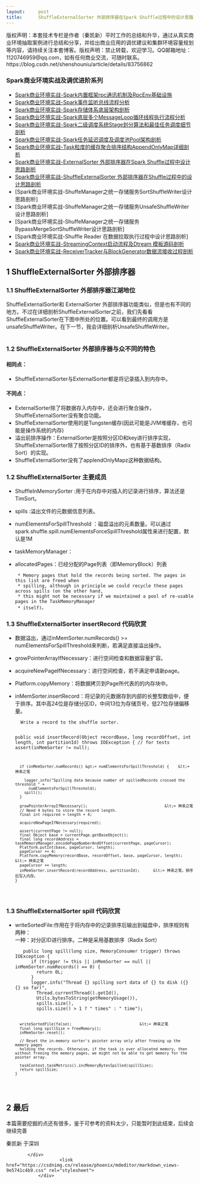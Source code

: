 ```yaml
---
layout:     post
title:      ShuffleExternalSorter 外部排序器在Spark Shuffle过程中的设计思路剖析-Spark商业环境实战
---
```

<div id="article_content" class="article_content clearfix csdn-tracking-statistics" data-pid="blog" data-mod="popu_307" data-dsm="post">
								<div class="article-copyright">
					版权声明：本套技术专栏是作者（秦凯新）平时工作的总结和升华，通过从真实商业环境抽取案例进行总结和分享，并给出商业应用的调优建议和集群环境容量规划等内容，请持续关注本套博客。版权声明：禁止转载，欢迎学习。QQ邮箱地址：1120746959@qq.com，如有任何商业交流，可随时联系。					https://blog.csdn.net/shenshouniu/article/details/83756862				</div>
								            <div id="content_views" class="markdown_views prism-atom-one-dark">
							<!-- flowchart 箭头图标 勿删 -->
							<svg xmlns="http://www.w3.org/2000/svg" style="display: none;"><path stroke-linecap="round" d="M5,0 0,2.5 5,5z" id="raphael-marker-block" style="-webkit-tap-highlight-color: rgba(0, 0, 0, 0);"></path></svg>
							<h3><a id="Spark_0"></a>Spark商业环境实战及调优进阶系列</h3>
<ul>
<li><a href="https://juejin.im/post/5bd55b4de51d4579470247eb" rel="nofollow">Spark商业环境实战-Spark内置框架rpc通讯机制及RpcEnv基础设施 </a></li>
<li><a href="https://juejin.im/post/5bd583f0e51d452c296ef5dd" rel="nofollow">Spark商业环境实战-Spark事件监听总线流程分析</a></li>
<li><a href="https://juejin.im/post/5bd854955188255ca65da7ed" rel="nofollow">Spark商业环境实战-Spark存储体系底层架构剖析</a></li>
<li><a href="https://juejin.im/post/5bd8553af265da0adb311f58" rel="nofollow">Spark商业环境实战-Spark底层多个MessageLoop循环线程执行流程分析</a></li>
<li><a href="https://juejin.im/post/5bd88932f265da0ae5056199" rel="nofollow">Spark商业环境实战-Spark二级调度系统Stage划分算法和最佳任务调度细节剖析</a></li>
<li><a href="https://juejin.im/post/5bdc2676f265da611b57cd20" rel="nofollow">Spark商业环境实战-Spark任务延迟调度及调度池Pool架构剖析</a></li>
<li><a href="https://juejin.im/post/5bdd0a87f265da612859937d" rel="nofollow">Spark商业环境实战-Task粒度的缓存聚合排序结构AppendOnlyMap详细剖析</a></li>
<li><a href="https://juejin.im/post/5bdd3ac86fb9a049d7471f52" rel="nofollow">Spark商业环境实战-ExternalSorter 外部排序器在Spark Shuffle过程中设计思路剖析</a></li>
<li><a href="https://juejin.im/post/5be02cbfe51d4505551f961e" rel="nofollow">Spark商业环境实战-ShuffleExternalSorter 外部排序器在Shuffle过程中的设计思路剖析</a></li>
<li>[Spark商业环境实战-ShuffeManager之统一存储服务SortShuffleWriter设计思路剖析]</li>
<li>[Spark商业环境实战-ShuffeManager之统一存储服务UnsafeShuffleWriter设计思路剖析]</li>
<li>[Spark商业环境实战-ShuffeManager之统一存储服务BypassMergeSortShuffleWriter设计思路剖析]</li>
<li>[Spark商业环境实战-Shuffle Reader 在数据拉取执行过程中设计思路剖析]</li>
<li><a href="https://juejin.im/post/5bdb091ff265da392b2c51bf" rel="nofollow">Spark商业环境实战-StreamingContext启动流程及Dtream 模板源码剖析</a></li>
<li><a href="https://juejin.im/post/5bdb0e76e51d456c6f1cc45f" rel="nofollow">Spark商业环境实战-ReceiverTracker与BlockGenerator数据流接收过程剖析</a></li>
</ul>
<h2><a id="1_ShuffleExternalSorter__17"></a>1 ShuffleExternalSorter 外部排序器</h2>
<h3><a id="11_ShuffleExternalSorter__18"></a>1.1 ShuffleExternalSorter 外部排序器江湖地位</h3>
<p>ShuffleExternalSorter和 ExternalSorter 外部排序器功能类似，但是也有不同的地方。不过在详细剖析ShuffleExternalSorter之前，我们先看看ShuffleExternalSorter在下图中所处的位置。可以看到最终的调用方是unsafeShuffleWriter。在下一节，我会详细剖析UnsafeShuffleWriter。</p>
<p><img src="https://user-gold-cdn.xitu.io/2018/11/5/166e3d4c71910481?w=1121&amp;h=563&amp;f=png&amp;s=126646" alt=""></p>
<h3><a id="12_ShuffleExternalSorter__24"></a>1.2 ShuffleExternalSorter 外部排序器与众不同的特色</h3>
<h4><a id="_26"></a>相同点：</h4>
<ul>
<li>ShuffleExternalSorter与ExternalSorter都是将记录插入到内存中。</li>
</ul>
<h4><a id="_28"></a>不同点：</h4>
<ul>
<li>ExternalSorter除了将数据存入内存中，还会进行聚合操作，ShuffleExternalSorter没有聚合功能。</li>
<li>ShuffleExternalSorter使用的是Tungsten缓存(因此可能是JVM堆缓存，也可能是操作系统的内存)</li>
<li>溢出前排序操作：ExternalSorter是按照分区ID和key进行排序实现，ShuffleExternalSorter除了按照分区ID的排序外，也有基于基数排序（Radix Sort）的实现。</li>
<li>ShuffleExternalSorter没有了applendOnlyMapz这种数据结构。</li>
</ul>
<h3><a id="12_ShuffleExternalSorter__34"></a>1.2 ShuffleExternalSorter 主要成员</h3>
<ul>
<li>
<p>ShuffleInMemorySorter :用于在内存中对插入的记录进行排序，算法还是TimSort。</p>
</li>
<li>
<p>spills :溢出文件的元数据信息列表。</p>
</li>
<li>
<p>numElementsForSpillThreshold ：磁盘溢出的元素数量。可以通过spark.shuffle.spill.numElementsForceSpillThreshold属性来进行配置，默认是1M</p>
</li>
<li>
<p>taskMemoryManager：</p>
</li>
<li>
<p>allocatedPages：已经分配的Page列表（即MemoryBlock）列表</p>
<pre><code> * Memory pages that hold the records being sorted. The pages in this list are freed when
 * spilling, although in principle we could recycle these pages across spills (on the other hand,
 * this might not be necessary if we maintained a pool of re-usable pages in the TaskMemoryManager
 * itself)。
</code></pre>
</li>
</ul>
<h3><a id="13_ShuffleExternalSorter_insertRecord__45"></a>1.3 ShuffleExternalSorter insertRecord 代码欣赏</h3>
<ul>
<li>
<p>数据溢出，通过inMemSorter.numRecords() &gt;= numElementsForSpillThreshold来判断，若满足直接溢出操作。</p>
</li>
<li>
<p>growPointerArrayIfNecessary：进行空间检查和数据容量扩容。</p>
</li>
<li>
<p>acquireNewPageIfNecessary：进行空间检查，若不满足申请新page。</p>
</li>
<li>
<p>Platform.copyMemory：将数据拷贝到Page所代表的的内存块中。</p>
</li>
<li>
<p>inMemSorter.insertRecord：将记录的元数据存到内部的长整型数组中，便于排序。其中高24位是存储分区ID，中间13位为存储页号，低27位存储偏移量。</p>
<pre><code>  Write a record to the shuffle sorter.
  
  public void insertRecord(Object recordBase, long recordOffset, int length, int partitionId)
      throws IOException {
      // for tests
      assert(inMemSorter != null);
      
      if (inMemSorter.numRecords() &gt;= numElementsForSpillThreshold) {    &lt;= 神来之笔
      
        logger.info("Spilling data because number of spilledRecords crossed the threshold " +
          numElementsForSpillThreshold);
        spill();
      }
  
      growPointerArrayIfNecessary();                                  &lt;= 神来之笔
      // Need 4 bytes to store the record length.
      final int required = length + 4;
      
      acquireNewPageIfNecessary(required);
  
      assert(currentPage != null);
      final Object base = currentPage.getBaseObject();
      final long recordAddress = taskMemoryManager.encodePageNumberAndOffset(currentPage, pageCursor);
      Platform.putInt(base, pageCursor, length);
      pageCursor += 4;
      Platform.copyMemory(recordBase, recordOffset, base, pageCursor, length);  &lt;= 神来之笔
      pageCursor += length;
      inMemSorter.insertRecord(recordAddress, partitionId);      &lt;= 神来之笔，排序后写入内存。
    }
</code></pre>
</li>
</ul>
<h3><a id="13_ShuffleExternalSorter_spill__82"></a>1.3 ShuffleExternalSorter spill 代码欣赏</h3>
<ul>
<li>
<p>writeSortedFile:作用在于将内存中的记录排序后输出到磁盘中，排序规则有两种：<br>
一种：对分区ID进行排序。二种是采用基数排序（Radix Sort）</p>
<pre><code>   public long spill(long size, MemoryConsumer trigger) throws IOException {
      if (trigger != this || inMemSorter == null || inMemSorter.numRecords() == 0) {
        return 0L;
      }
      logger.info("Thread {} spilling sort data of {} to disk ({} {} so far)",
        Thread.currentThread().getId(),
        Utils.bytesToString(getMemoryUsage()),
        spills.size(),
        spills.size() &gt; 1 ? " times" : " time");
  
      writeSortedFile(false);                              &lt;= 神来之笔
      final long spillSize = freeMemory();
      inMemSorter.reset();
      
      // Reset the in-memory sorter's pointer array only after freeing up the memory pages
      holding the records. Otherwise, if the task is over allocated memory, then without freeing the memory pages, we might not be able to get memory for the pointer array.
      
      taskContext.taskMetrics().incMemoryBytesSpilled(spillSize);
      return spillSize;
    }
</code></pre>
</li>
</ul>
<h2><a id="2__107"></a>2 最后</h2>
<p>本篇需要挖掘的点还有很多，鉴于可参考的资料太少，只能暂时到此结束，后续会继续完善</p>
<p>秦凯新  于深圳</p>

            </div>
						<link href="https://csdnimg.cn/release/phoenix/mdeditor/markdown_views-9e5741c4b9.css" rel="stylesheet">
                </div>